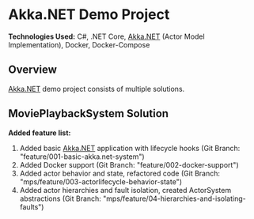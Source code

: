# Akka.NET Demo Project

**Technologies Used:** C#, .NET Core, [Akka.NET](https://getakka.net/) (Actor Model Implementation), Docker, Docker-Compose

## Overview

[Akka.NET](https://getakka.net/) demo project consists of multiple solutions.

## MoviePlaybackSystem Solution

**Added feature list:**

1. Added basic [Akka.NET](https://getakka.net/articles/intro/what-is-akka.html) application with lifecycle hooks (Git Branch: "feature/001-basic-akka.net-system")
2. Added Docker support (Git Branch: "feature/002-docker-support")
3. Added actor behavior and state, refactored code (Git Branch: "mps/feature/003-actorlifecycle-behavior-state")
4. Added actor hierarchies and fault isolation, created ActorSystem abstractions (Git Branch: "mps/feature/04-hierarchies-and-isolating-faults")
